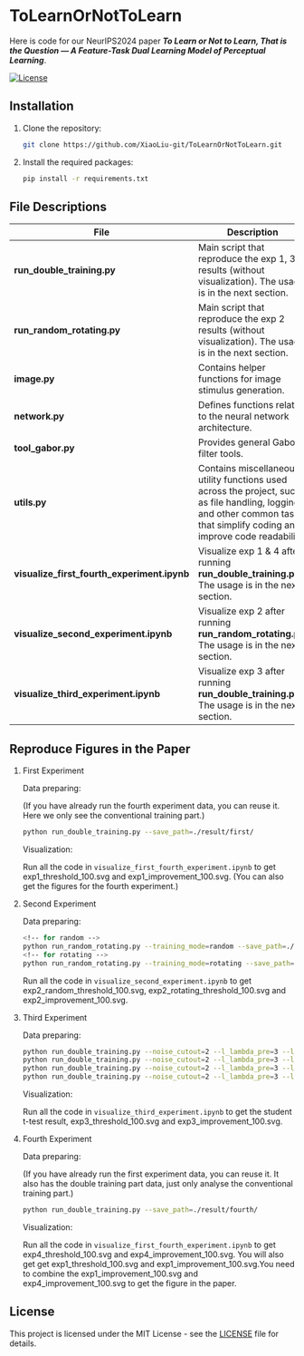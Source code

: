 # ToLearnOrNotToLearn
Here is code for our NeurIPS2024 paper ***To Learn or Not to Learn, That is the Question — A Feature-Task Dual Learning Model of Perceptual Learning***.

[![License](https://img.shields.io/badge/license-MIT-blue.svg)](LICENSE)

## Installation

1. Clone the repository:
    ```bash
    git clone https://github.com/XiaoLiu-git/ToLearnOrNotToLearn.git
    ```
2. Install the required packages:
    ```bash
    pip install -r requirements.txt
    ```

## File Descriptions

| File | Description |
| ---- | ----------- |
| **run_double_training.py** | Main script that reproduce the exp 1, 3, 4 results (without visualization). The usage is in the next section.|
| **run_random_rotating.py** | Main script that reproduce the exp 2 results (without visualization). The usage is in the next section.|
| **image.py** | Contains helper functions for image stimulus generation. |
| **network.py** | Defines functions related to the neural network architecture. 
| **tool_gabor.py** | Provides general Gabor filter tools. |
| **utils.py** | Contains miscellaneous utility functions used across the project, such as file handling, logging, and other common tasks that simplify coding and improve code readability. |
| **visualize_first_fourth_experiment.ipynb** | Visualize exp 1 & 4 after running **run_double_training.py**. The usage is in the next section.|
| **visualize_second_experiment.ipynb** | Visualize exp 2 after running **run_random_rotating.py**. The usage is in the next section.|
| **visualize_third_experiment.ipynb** | Visualize exp 3 after running **run_double_training.py**. The usage is in the next section.|

## Reproduce Figures in the Paper

1. First Experiment
    
    Data preparing:
    
    (If you have already run the fourth experiment data, you can reuse it. Here we only see the conventional training part.)
    ```bash
    python run_double_training.py --save_path=./result/first/
    ```
    Visualization:

    Run all the code in ```visualize_first_fourth_experiment.ipynb``` to get exp1_threshold_100.svg and exp1_improvement_100.svg. (You can also get the figures for the fourth experiment.)

2. Second Experiment

    Data preparing:
    ```bash
    <!-- for random -->
    python run_random_rotating.py --training_mode=random --save_path=./result/second/random/
    <!-- for rotating -->
    python run_random_rotating.py --training_mode=rotating --save_path=./result/second/rotating/
    ```
    Run all the code in ```visualize_second_experiment.ipynb``` to get exp2_random_threshold_100.svg, exp2_rotating_threshold_100.svg and exp2_improvement_100.svg. 

3. Third Experiment

    Data preparing:
    ```bash
    python run_double_training.py --noise_cutout=2 --l_lambda_pre=3 --l_lambda=3 --conventional_epoch=40 --save_path=./result/third/2sessions/
    python run_double_training.py --noise_cutout=2 --l_lambda_pre=3 --l_lambda=3 --conventional_epoch=80 --save_path=./result/third/4sessions/
    python run_double_training.py --noise_cutout=2 --l_lambda_pre=3 --l_lambda=3 --conventional_epoch=160 --save_path=./result/third/8sessions/
    python run_double_training.py --noise_cutout=2 --l_lambda_pre=3 --l_lambda=3 --conventional_epoch=240 --save_path=./result/third/12sessions/
    ```
    Visualization:

    Run all the code in ```visualize_third_experiment.ipynb``` to get the student t-test result, exp3_threshold_100.svg and exp3_improvement_100.svg. 
4. Fourth Experiment

    Data preparing:

    (If you have already run the first experiment data, you can reuse it. It also has the double training part data, just only analyse the conventional training part.)
    ```bash
    python run_double_training.py --save_path=./result/fourth/
    ```
    Visualization:

    Run all the code in ```visualize_first_fourth_experiment.ipynb``` to get exp4_threshold_100.svg and exp4_improvement_100.svg. You will also get get exp1_threshold_100.svg and exp1_improvement_100.svg.You need to combine the exp1_improvement_100.svg and exp4_improvement_100.svg to get the figure in the paper.


## License

This project is licensed under the MIT License - see the [LICENSE](LICENSE) file for details.


